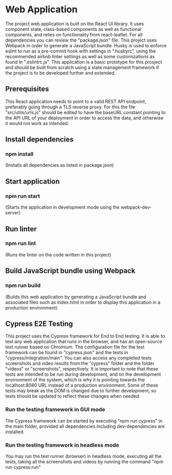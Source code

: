 # Web Application

The project web application is built on the React UI library. It uses component state, class-based components as well as functional components, and relies on functionality from react-leaflet. For all dependencies you can review the "package.json" file. This project uses Webpack in order to generate a JavaScript bundle. Husky is used to enforce eslint to run as a pre-commit hook with settings in ".huskyrc", using the recommended airbnb linter settings as well as some customizations as found in ".eslintrc.js". This application is a basic prototype for this prosject and should be built from scratch using a state management framework if the project is to be developed further and extended. 

## Prerequisites
This React application needs to point to a valid REST API endpoint, preferably going through a TLS reverse proxy. For this the file "src/utils/urls.js" should be edited to have the baseURL constant pointing to the API URL of your deployment in order to access the data, and otherwise it would not work as intended.

## Install dependencies

### npm install

(Installs all dependencies as listed in package.json)

## Start application

### npm run start

(Starts the application in development mode using the webpack-dev-server)

## Run linter

### npm run lint

(Runs the linter on the code written in this project)

## Build JavaScript bundle using Webpack

### npm run build

(Builds this web application by generating a JavaScript bundle and associated files such as index.html in order to display this application in a production environment)

## Cypress E2E Testing

This project uses the Cypress framework for End to End testing. It is able to test any web application that runs in the browser, and has an open-source test runner based on Chromium. The configuration file for the test framework can be found in "cypress.json" and the tests in "cypress/integration/main". You can also access any completed tests screenshots and video results from the "cypress" folder and the folder "videos" or "screenshots", respectively. It is important to note that these tests are intended to be run during development, and on the development environment of the system, which is why it is pointing towards the localhost:8080 URL instead of a production environment. Some of these tests may break as the DOM is changed due to further development, so tests should be updated to reflect these changes when needed.

### Run the testing framework in GUI mode

The Cypress framework can be started by executing "npm run cypress" in the main folder, provided all dependencies including dev-dependencies are installed.

### Run the testing framework in headless mode

You may run the test runner (browser) in headless mode, executing all the tests, taking all the screenshots and videos by running the command "npm run cypress:run"

